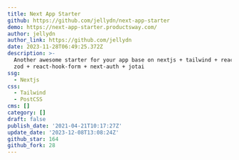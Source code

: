 ```yaml
---
title: Next App Starter
github: https://github.com/jellydn/next-app-starter
demo: https://next-app-starter.productsway.com/
author: jellydn
author_link: https://github.com/jellydn
date: 2023-11-28T06:49:25.372Z
description: >-
  Another awesome starter for your app base on nextjs + tailwind + react-query +
  zod + react-hook-form + next-auth + jotai
ssg:
  - Nextjs
css:
  - Tailwind
  - PostCSS
cms: []
category: []
draft: false
publish_date: '2021-04-21T10:17:27Z'
update_date: '2023-12-08T13:08:24Z'
github_star: 164
github_fork: 28
---
```


